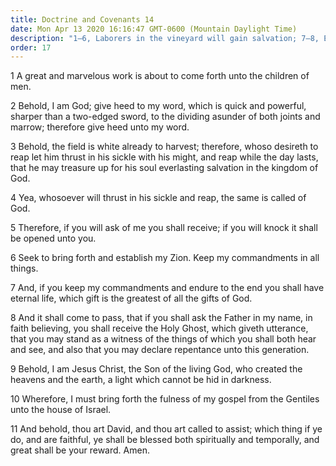 ```yaml
---
title: Doctrine and Covenants 14
date: Mon Apr 13 2020 16:16:47 GMT-0600 (Mountain Daylight Time)
description: "1–6, Laborers in the vineyard will gain salvation; 7–8, Eternal life is the greatest of God’s gifts; 9–11, Christ created the heavens and the earth."
order: 17
---
```


1 A great and marvelous work is about to come forth unto the children of men.

2 Behold, I am God; give heed to my word, which is quick and powerful, sharper than a two-edged sword, to the dividing asunder of both joints and marrow; therefore give heed unto my word.

3 Behold, the field is white already to harvest; therefore, whoso desireth to reap let him thrust in his sickle with his might, and reap while the day lasts, that he may treasure up for his soul everlasting salvation in the kingdom of God.

4 Yea, whosoever will thrust in his sickle and reap, the same is called of God.

5 Therefore, if you will ask of me you shall receive; if you will knock it shall be opened unto you.

6 Seek to bring forth and establish my Zion. Keep my commandments in all things.

7 And, if you keep my commandments and endure to the end you shall have eternal life, which gift is the greatest of all the gifts of God.

8 And it shall come to pass, that if you shall ask the Father in my name, in faith believing, you shall receive the Holy Ghost, which giveth utterance, that you may stand as a witness of the things of which you shall both hear and see, and also that you may declare repentance unto this generation.

9 Behold, I am Jesus Christ, the Son of the living God, who created the heavens and the earth, a light which cannot be hid in darkness.

10 Wherefore, I must bring forth the fulness of my gospel from the Gentiles unto the house of Israel.

11 And behold, thou art David, and thou art called to assist; which thing if ye do, and are faithful, ye shall be blessed both spiritually and temporally, and great shall be your reward. Amen.
